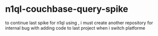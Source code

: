 # n1ql-couchbase-query-spike
to continue last spike for n1ql using , i must create another repository for internal bug with adding code to last project when i switch platforme
